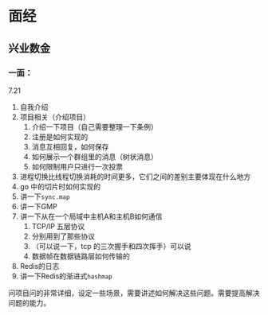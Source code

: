 # 面经

## 兴业数金

### 一面：

7.21

1. 自我介绍 
2. 项目相关（介绍项目）
   1. 介绍一下项目（自己需要整理一下条例）
   2. 注册是如何实现的
   3. 消息互相回复，如何保存
   4. 如何展示一个群组里的消息（树状消息）
   5. 如何限制用户只进行一次投票
3. 进程切换比线程切换消耗的时间更多，它们之间的差别主要体现在什么地方
4. go 中的切片时如何实现的
5. 讲一下`sync.map`
6. 讲一下GMP
7. 讲一下从在一个局域中主机A和主机B如何通信
   1. TCP/IP 五层协议
   2. 分别用到了那些协议
   3. （可以说一下，tcp 的三次握手和四次挥手）可以说
   4. 数据帧在数据链路层如何传输的
8. Redis的日志
9. 讲一下Redis的渐进式`hashmap`

问项目问的非常详细，设定一些场景，需要讲述如何解决这些问题。需要提高解决问题的能力。

